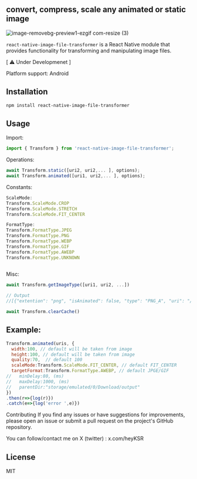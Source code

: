 
## convert, compress, scale any animated or static image 
![image-removebg-preview1-ezgif com-resize (3)](https://github.com/KishorJena/react-native-image-file-transformer/assets/19212755/e8746a4a-9ae0-46ae-994b-b211d38c621b)

`react-native-image-file-transformer` is a React Native module that provides functionality for transforming and manipulating image files. 

[ ⚠️ Under Developmenet ]

Platform support: Android

## Installation

```sh
npm install react-native-image-file-transformer
```

## Usage

Import:
```js
import { Transform } from 'react-native-image-file-transformer';
```

Operations:
```js
await Transform.static([uri2, uri2,... ], options);
await Transform.animated([uri1, uri2,... ], options);
```

Constants:
```js
ScaleMode:
Transform.ScaleMode.CROP
Transform.ScaleMode.STRETCH
Transform.ScaleMode.FIT_CENTER

FormatType:
Transform.FormatType.JPEG
Transform.FormatType.PNG
Transform.FormatType.WEBP
Transform.FormatType.GIF
Transform.FormatType.AWEBP
Transform.FormatType.UNKNOWN
 
```
Misc:
```js
await Transform.getImageType([uri1, uri2, ...])

// Output
//[{"extention": "png", "isAnimated": false, "type": "PNG_A", "uri": "/storage/emulated/..."}] 
```
```js
await Transform.clearCache()
```
## Example:
```js
Transform.animated(uris, { 
  width:100, // default will be taken from image
  height:100, // default will be taken from image
  quality:70,  // default 100
  scaleMode:Transform.ScaleMode.FIT_CENTER, // default FIT_CENTER
  targetFormat:Transform.FormatType.AWEBP, // default JPGE/GIF
//   minDelay:80, (ms)
//   maxDelay:1000, (ms)
//   parentDir:"storage/emulated/0/Download/output"
})
.then(r=>{log(r)})
.catch(e=>{log('error ',e)})
```

Contributing
If you find any issues or have suggestions for improvements, please open an issue or submit a pull request on the project's GitHub repository.

You can follow/contact me on
X (twitter) : x.com/heyKSR

## License

MIT

